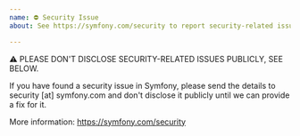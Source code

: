 ```yaml
---
name: ⛔ Security Issue
about: See https://symfony.com/security to report security-related issues

---
```


⚠ PLEASE DON'T DISCLOSE SECURITY-RELATED ISSUES PUBLICLY, SEE BELOW.

If you have found a security issue in Symfony, please send the details to
security [at] symfony.com and don't disclose it publicly until we can provide a
fix for it.

More information: https://symfony.com/security
